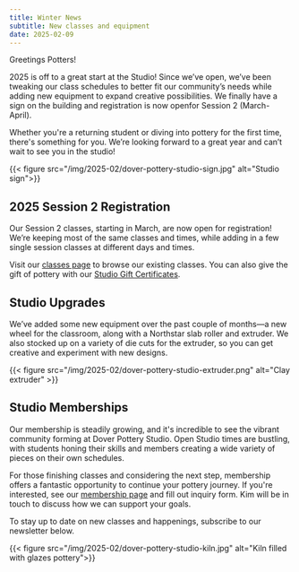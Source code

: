 ```yaml
---
title: Winter News
subtitle: New classes and equipment
date: 2025-02-09
---
```


Greetings Potters!

2025 is off to a great start at the Studio! Since we’ve open, we’ve been tweaking our class schedules to better fit our community’s needs while adding new equipment to expand creative possibilities. We finally have a sign on the building and registration is now openfor Session 2 (March-April).

Whether you're a returning student or diving into pottery for the first time, there's something for you. We’re looking forward to a great year and can’t wait to see you in the studio!

{{< figure src="/img/2025-02/dover-pottery-studio-sign.jpg" alt="Studio sign">}}

<!--more-->

## 2025 Session 2 Registration

Our Session 2 classes, starting in March, are now open for registration! We’re keeping most of the same classes and times, while adding in a few single session classes at different days and times.

Visit our [classes page](/page/classes) to browse our existing classes. You can also give the gift of pottery with our [Studio Gift Certificates](https://doverpotterystudio.kilnfire.com/gift-card).

## Studio Upgrades

We’ve added some new equipment over the past couple of months—a new wheel for the classroom, along with a Northstar slab roller and extruder. We also stocked up on a variety of die cuts for the extruder, so you can get creative and experiment with new designs.

{{< figure src="/img/2025-02/dover-pottery-studio-extruder.png" alt="Clay extruder" >}}

## Studio Memberships

Our membership is steadily growing, and it's incredible to see the vibrant community forming at Dover Pottery Studio. Open Studio times are bustling, with students honing their skills and members creating a wide variety of pieces on their own schedules.

For those finishing classes and considering the next step, membership offers a fantastic opportunity to continue your pottery journey. If you're interested, see our [membership page](/page/memberships) and fill out inquiry form. Kim will be in touch to discuss how we can support your goals.

To stay up to date on new classes and happenings, subscribe to our newsletter below.

{{< figure src="/img/2025-02/dover-pottery-studio-kiln.jpg" alt="Kiln filled with glazes pottery">}}